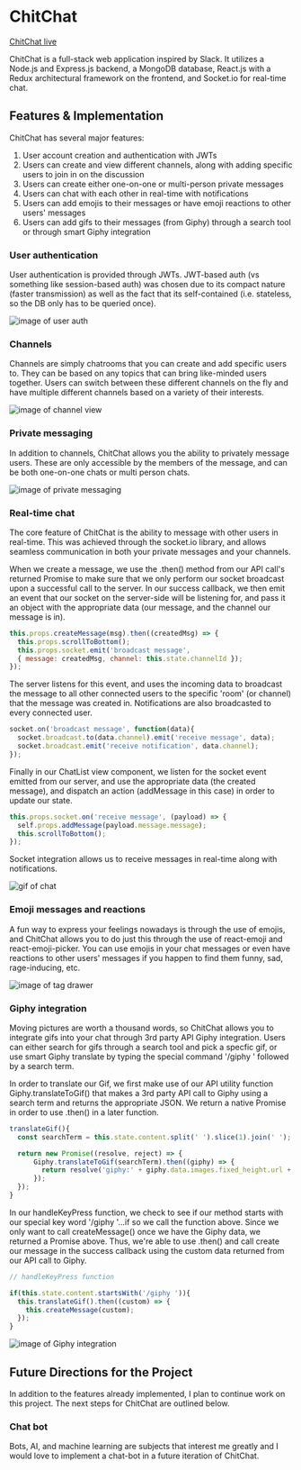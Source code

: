 # ChitChat

[ChitChat live][heroku]

[heroku]: http://www.chitchat-app.co
ChitChat is a full-stack web application inspired by Slack.  It utilizes a Node.js and Express.js backend, a MongoDB database, React.js with a Redux architectural framework on the frontend, and Socket.io for real-time chat.

## Features & Implementation

  ChitChat has several major features:

  1. User account creation and authentication with JWTs
  2. Users can create and view different channels, along with adding specific users to join in on the discussion
  3. Users can create either one-on-one or multi-person private messages
  4. Users can chat with each other in real-time with notifications
  5. Users can add emojis to their messages or have emoji reactions to other users' messages
  6. Users can add gifs to their messages (from Giphy) through a search tool or through smart Giphy integration



### User authentication

  User authentication is provided through JWTs. JWT-based auth (vs something like session-based auth) was chosen due to its compact nature (faster transmission) as well as the fact that its self-contained (i.e. stateless, so the DB only has to be queried once).

  ![image of user auth](/docs/production_images/splash_page.png)


### Channels

  Channels are simply chatrooms that you can create and add specific users to. They can be based on any topics that can bring like-minded users together. Users can switch between these different channels on the fly and have multiple different channels based on a variety of their interests.  

  ![image of channel view](/docs/production_images/channel_view.png)

### Private messaging

  In addition to channels, ChitChat allows you the ability to privately message users.  These are only accessible by the members of the message, and can be both one-on-one chats or multi person chats.

![image of private messaging](/docs/production_images/private_message.png)


### Real-time chat

  The core feature of ChitChat is the ability to message with other users in real-time.  This was achieved through the socket.io library, and allows seamless communication in both your private messages and your channels.

  When we create a message, we use the .then() method from our API call's returned Promise to make sure that we only perform our socket broadcast upon a successful call to the server. In our success callback, we then emit an event that our socket on the server-side will be listening for, and pass it an object with the appropriate data (our message, and the channel our message is in).
  ```javascript
this.props.createMessage(msg).then((createdMsg) => {
    this.props.scrollToBottom();
    this.props.socket.emit('broadcast message',
    { message: createdMsg, channel: this.state.channelId });
});
  ```

  The server listens for this event, and uses the incoming data to broadcast the message to all other connected users to the specific 'room' (or channel) that the message was created in. Notifications are also broadcasted to every connected user.
  ```javascript
socket.on('broadcast message', function(data){
    socket.broadcast.to(data.channel).emit('receive message', data);
    socket.broadcast.emit('receive notification', data.channel);
});
  ```

  Finally in our ChatList view component, we listen for the socket event emitted from our server, and use the appropriate data (the created message), and dispatch an action (addMessage in this case) in order to update our state.  
  ```javascript
this.props.socket.on('receive message', (payload) => {
    self.props.addMessage(payload.message.message);
    this.scrollToBottom();
});
  ```

  Socket integration allows us to receive messages in real-time along with notifications.

![gif of chat](/docs/production_images/giphy.gif)

### Emoji messages and reactions

  A fun way to express your feelings nowadays is through the use of emojis, and ChitChat allows you to do just this through the use of react-emoji and react-emoji-picker.  You can use emojis in your chat messages or even have reactions to other users' messages if you happen to find them funny, sad, rage-inducing, etc.

![image of tag drawer](/docs/production_images/emojis.png)

### Giphy integration

  Moving pictures are worth a thousand words, so ChitChat allows you to integrate gifs into your chat through 3rd party API Giphy integration.  Users can either search for gifs through a search tool and pick a specfic gif, or use smart Giphy translate by typing the special command '/giphy ' followed by a search term.

  In order to translate our Gif, we first make use of our API utility function Giphy.translateToGif() that makes a 3rd party API call to Giphy using a search term and returns the appropriate JSON. We return a native Promise in order to use .then() in a later function.
  ```javascript
translateGif(){
    const searchTerm = this.state.content.split(' ').slice(1).join(' ');

    return new Promise((resolve, reject) => {
        Giphy.translateToGif(searchTerm).then((giphy) => {
          return resolve('giphy:' + giphy.data.images.fixed_height.url + ' ' + searchTerm);
        });
    });
}
  ```

  In our handleKeyPress function, we check to see if our method starts with our special key word '/giphy '...if so we call the function above.  Since we only want to call createMessage() once we have the Giphy data, we returned a Promise above.  Thus, we're able to use .then() and call create our message in the success callback using the custom data returned from our API call to Giphy.
  ```javascript
// handleKeyPress function

if(this.state.content.startsWith('/giphy ')){
    this.translateGif().then((custom) => {
      this.createMessage(custom);
    });
}
  ```

  ![image of Giphy integration](/docs/production_images/giphy_prod_gif.gif)

## Future Directions for the Project

In addition to the features already implemented, I plan to continue work on this project.  The next steps for ChitChat are outlined below.

### Chat bot

Bots, AI, and machine learning are subjects that interest me greatly and I would love to implement a chat-bot in a future iteration of ChitChat.
